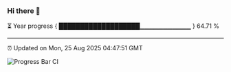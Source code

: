 ### Hi there 👋

⏳ Year progress { ███████████████████▁▁▁▁▁▁▁▁▁▁▁ } 64.71 %

---

⏰ Updated on Mon, 25 Aug 2025 04:47:51 GMT

![Progress Bar CI](https://github.com/IshwaranRudhara/GIT-ACTION/workflows/Progress%20Bar%20CI/badge.svg)
